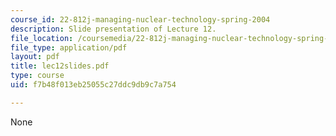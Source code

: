 ```yaml
---
course_id: 22-812j-managing-nuclear-technology-spring-2004
description: Slide presentation of Lecture 12.
file_location: /coursemedia/22-812j-managing-nuclear-technology-spring-2004/f7b48f013eb25055c27ddc9db9c7a754_lec12slides.pdf
file_type: application/pdf
layout: pdf
title: lec12slides.pdf
type: course
uid: f7b48f013eb25055c27ddc9db9c7a754

---
```

None